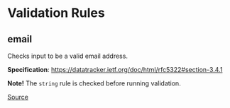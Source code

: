 # Validation Rules

## email

Checks input to be a valid email address.

**Specification**: https://datatracker.ietf.org/doc/html/rfc5322#section-3.4.1

**Note!** The `string` rule is checked before running validation.

[Source](https://github.com/pustovitDmytro/cottus.git/blob/f10e30894e45b9077b66cd2a842492071c8d196d/src/rules/email.js#L41)
